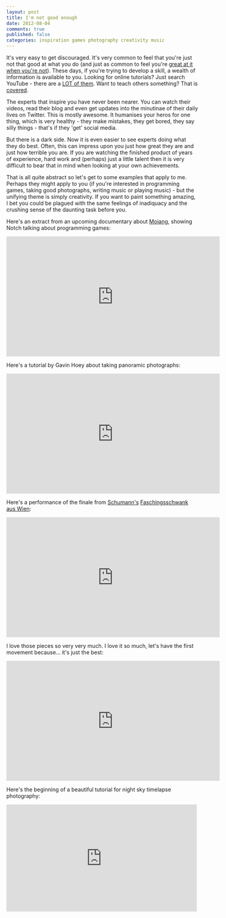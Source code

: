```yaml
---
layout: post
title: I'm not good enough
date: 2012-08-04
comments: true
published: false
categories: inspiration games photography creativity music
---
```


It's very easy to get discouraged. It's very common to feel that
you're just not that good at what you do (and just as common to feel
you're
[great at it when you're not](http://en.wikipedia.org/wiki/Dunning%E2%80%93Kruger_effect)).
These days, if you're trying to develop a skill, a wealth of
information is available to you. Looking for online tutorials? Just
search YouTube - there are a
[LOT of them](http://www.youtube.com/results?search_query=how+to+tie+a+tie&oq=how+to+tie+&gs_l=youtube-reduced.3.0.0l4.1463720.1465261.0.1468051.11.8.0.1.1.1.224.1247.1j5j2.8.0...0.0...1ac.mmjK6IUFyHs).
Want to teach others something? That is
[covered](http://www.udemy.com/).

The experts that inspire you have never been nearer. You can watch
their videos, read their blog and even get updates into the minutinae
of their daily lives on Twitter. This is mostly awesome. It humanises
your heros for one thing, which is very healthy - they make mistakes,
they get bored, they say silly things - that's if they 'get' social
media.

But there is a dark side. Now it is even easier to see experts doing
what they do best. Often, this can impress upon you just how great
they are and just how terrible you are. If you are watching the
finished product of years of experience, hard work and (perhaps) just
a little talent then it is very difficult to bear that in mind when
looking at your own achievements.

That is all quite abstract so let's get to some examples that apply to
me. Perhaps they might apply to you (if you're interested in
programming games, taking good photographs, writing music or playing
music) - but the unifying theme is simply creativity. If you want to
paint something amazing, I bet you could be plagued with the same
feelings of inadiquacy and the crushing sense of the daunting task
before you.



Here's an extract from an upcoming documentary about [Mojang](http://mojang.com), showing Notch talking about programming games:

<iframe width="560" height="315" src="http://www.youtube-nocookie.com/embed/BES9EKK4Aw4?rel=0" frameborder="0" allowfullscreen></iframe>

Here's a tutorial by Gavin Hoey about taking panoramic photographs:

<iframe width="560" height="315" src="http://www.youtube-nocookie.com/embed/LFCryc5ql48?rel=0" frameborder="0" allowfullscreen></iframe>

Here's a performance of the finale from [Schumann's](http://en.wikipedia.org/wiki/Robert_Schumann) [Faschingsschwank aus Wien](http://en.wikipedia.org/wiki/Faschingsschwank_aus_Wien):

<iframe width="560" height="315" src="http://www.youtube-nocookie.com/embed/pzRKthQScrU?rel=0" frameborder="0" allowfullscreen></iframe>

I love those pieces so very very much. I love it so much, let's have the first movement because... it's just the best:

<iframe width="560" height="315" src="http://www.youtube-nocookie.com/embed/HAP2OktfBzI?rel=0" frameborder="0" allowfullscreen></iframe>

Here's the beginning of a beautiful tutorial for night sky timelapse photography:

<iframe src="http://player.vimeo.com/video/45814119" width="500" height="281" frameborder="0" webkitAllowFullScreen mozallowfullscreen allowFullScreen></iframe>
